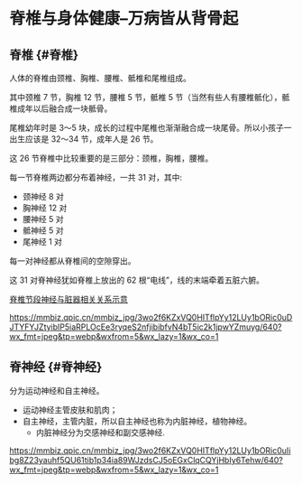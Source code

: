 # 脊椎与身体健康–万病皆从背骨起


## 脊椎 {#脊椎}

人体的脊椎由颈椎、胸椎、腰椎、骶椎和尾椎组成。

其中颈椎 7 节，胸椎 12 节，腰椎 5 节，骶椎 5 节（当然有些人有腰椎骶化），骶椎成年以后融合成一块骶骨。

尾椎幼年时是 3～5 块，成长的过程中尾椎也渐渐融合成一块尾骨。所以小孩子一出生应该是 32～34 节，成年人是 26 节。

这 26 节脊椎中比较重要的是三部分：颈椎，胸椎，腰椎。

每一节脊椎两边都分布着神经，一共 31 对，其中:

-   颈神经 8 对
-   胸神经 12 对
-   腰神经 5 对
-   骶神经 5 对
-   尾神经 1 对

每一对神经都从脊椎间的空隙穿出。

这 31 对脊神经犹如脊椎上放出的 62 根“电线”，线的末端牵着五脏六腑。

[脊椎节段神经与脏器相关关系示意](https://mmbiz.qpic.cn/mmbiz_jpg/3wo2f6KZxVQ0HITflpYy12LUy1bORic0uDJTYFYJZtyibIP5iaRPLOcEe3ryqeS2nfjibibfvN4bT5ic2k1jpwYZmuyg/640?wx_fmt=jpeg&tp=webp&wxfrom=5&wx_lazy=1&wx_co=1)

<https://mmbiz.qpic.cn/mmbiz_jpg/3wo2f6KZxVQ0HITflpYy12LUy1bORic0uDJTYFYJZtyibIP5iaRPLOcEe3ryqeS2nfjibibfvN4bT5ic2k1jpwYZmuyg/640?wx_fmt=jpeg&tp=webp&wxfrom=5&wx_lazy=1&wx_co=1>


## 脊神经 {#脊神经}

分为运动神经和自主神经。

-   运动神经主管皮肤和肌肉；
-   自主神经，主管内脏，所以自主神经也称为内脏神经，植物神经。
    -   内脏神经分为交感神经和副交感神经.

<https://mmbiz.qpic.cn/mmbiz_jpg/3wo2f6KZxVQ0HITflpYy12LUy1bORic0uIibg8Z23yauhf5QU61tib1p34ia89WJzdsCJ5oEGxClqCQYjHbIy6Tehw/640?wx_fmt=jpeg&tp=webp&wxfrom=5&wx_lazy=1&wx_co=1>
